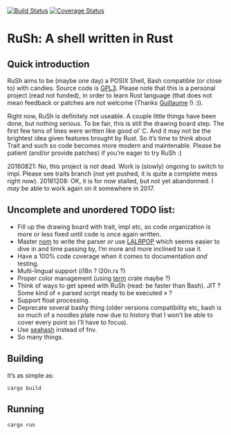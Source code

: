 [![Build Status](https://travis-ci.org/lwandrebeck/RuSh.svg?branch=master)](https://travis-ci.org/lwandrebeck/RuSh)
[![Coverage Status](https://coveralls.io/repos/github/lwandrebeck/RuSh/badge.svg?branch=master)](https://coveralls.io/github/lwandrebeck/RuSh?branch=master)

# RuSh: A shell written in Rust

## Quick introduction

RuSh aims to be (maybe one day) a POSIX Shell, Bash compatible (or close to) with candies. Source code is [GPL3](http://www.gnu.org/licenses/gpl-3.0.html).
Please note that this is a personal project (read not funded), in order to learn Rust language (that does not mean feedback or patches are not welcome (Thanks [Guillaume](https://github.com/GuillaumeGomez) !) :)).

Right now, RuSh is definitely not useable. A couple little things have been done, but nothing serious. To be fair, this is still the drawing board step. The first few tens of lines were written like good ol’ C. And it may not be the brightest idea given features brought by Rust. So it’s time to think about Trait and such so code becomes more modern and maintenable. Please be patient (and/or provide patches) if you’re eager to try RuSh :)

20160821: No, this project is not dead. Work is (slowly) ongoing to switch to impl. Please see traits branch (not yet pushed, it is quite a complete mess right now).
20161208: OK, it is for now stalled, but not yet abandonned. I *may* be able to work again on it somewhere in 2017.

## Uncomplete and unordered TODO list:
* Fill up the drawing board with trait, impl etc, so code organization is more or less fixed until code is once again written.
* Master [nom](https://github.com/Geal/nom) to write the parser *or* use [LALRPOP](https://github.com/nikomatsakis/lalrpop) which seems easier to dive in and time passing by, I’m more and more inclined to use it.
* Have a 100% code coverage when it comes to documentation *and* testing.
* Multi-lingual support (i18n ? l20n.rs ?)
* Proper color management (using [term](https://crates.io/crates/term) crate maybe ?)
* Think of ways to get speed with RuSh (read: be faster than Bash). JIT ? Some kind of « parsed script ready to be executed » ?
* Support float processing.
* Deprecate several bashy thing (older versions compatibility etc, bash is so much of a noodles plate now due to history that I won’t be able to cover every point so I’ll have to focus).
* Use [seahash](https://crates.io/crates/seahash) instead of fnv.
* So many things.

## Building

It’s as simple as:

    cargo build

## Running
    cargo run

